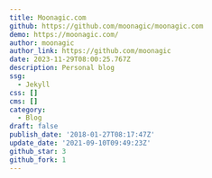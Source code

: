 ```yaml
---
title: Moonagic.com
github: https://github.com/moonagic/moonagic.com
demo: https://moonagic.com/
author: moonagic
author_link: https://github.com/moonagic
date: 2023-11-29T08:00:25.767Z
description: Personal blog
ssg:
  - Jekyll
css: []
cms: []
category:
  - Blog
draft: false
publish_date: '2018-01-27T08:17:47Z'
update_date: '2021-09-10T09:49:23Z'
github_star: 3
github_fork: 1
---
```

